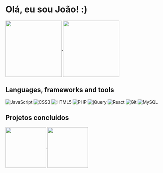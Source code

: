 # Olá, eu sou João! :)


<a href="https://github.com/joao-antonio-gomes">
  <img align="center" height="180rem" src="https://github-readme-stats.vercel.app/api?username=joao-antonio-gomes&show_icons=true">
</a>
<a href="https://github.com/joao-antonio-gomes">
  <img align="center" height="180rem" src="https://github-readme-stats.vercel.app/api/top-langs/?username=joao-antonio-gomes&layout=compact">
</a>

## Languages, frameworks and tools
![JavaScript](https://img.shields.io/badge/javascript-%23323330.svg?style=for-the-badge&logo=javascript&logoColor=%23F7DF1E)
![CSS3](https://img.shields.io/badge/css3-%231572B6.svg?style=for-the-badge&logo=css3&logoColor=white)
![HTML5](https://img.shields.io/badge/html5-%23E34F26.svg?style=for-the-badge&logo=html5&logoColor=white)
![PHP](https://img.shields.io/badge/php-%23777BB4.svg?style=for-the-badge&logo=php&logoColor=white)
![jQuery](https://img.shields.io/badge/jquery-%230769AD.svg?style=for-the-badge&logo=jquery&logoColor=white)
![React](https://img.shields.io/badge/react-%2320232a.svg?style=for-the-badge&logo=react&logoColor=%2361DAFB)
![Git](https://img.shields.io/badge/git-%23F05033.svg?style=for-the-badge&logo=git&logoColor=white)
![MySQL](https://img.shields.io/badge/mysql-%2300f.svg?style=for-the-badge&logo=mysql&logoColor=white)

## Projetos concluídos

<a href="https://github.com/joao-antonio-gomes/sistema-gestao-alunos">
  <img align="center" height="130rem" src="https://github-readme-stats.vercel.app/api/pin/?username=joao-antonio-gomes&repo=sistema-gestao-alunos">
</a>
<a href="https://github.com/joao-antonio-gomes/blog-nodejs">
  <img align="center" height="130rem" src="https://github-readme-stats.vercel.app/api/pin/?username=joao-antonio-gomes&repo=blog-nodejs&layout=compact">
</a>
